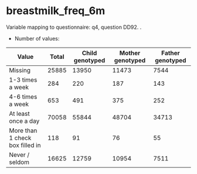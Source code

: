 # breastmilk_freq_6m
Variable mapping to questionnaire: q4, question DD92.
.
- Number of values:

| Value | Total | Child genotyped | Mother genotyped | Father genotyped |
| ----- | ----- | --------------- | ---------------- | ---------------- |
| Missing | 25885 | 13950 | 11473 | 7544 |
| 1-3 times a week | 284 | 220 | 187 |143 |
| 4-6 times a week | 653 | 491 | 375 |252 |
| At least once a day | 70058 | 55844 | 48704 |34713 |
| More than 1 check box filled in | 118 | 91 | 76 |55 |
| Never / seldom | 16625 | 12759 | 10954 |7511 |



